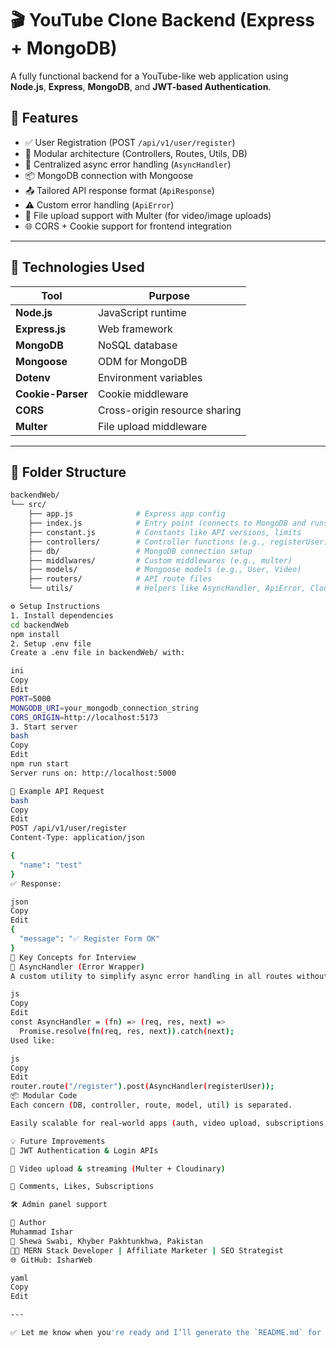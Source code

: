 # 🎬 YouTube Clone Backend (Express + MongoDB)

A fully functional backend for a YouTube-like web application using **Node.js**, **Express**, **MongoDB**, and **JWT-based Authentication**.

## 🚀 Features

- ✅ User Registration (POST `/api/v1/user/register`)
- 🧠 Modular architecture (Controllers, Routes, Utils, DB)
- 🔁 Centralized async error handling (`AsyncHandler`)
- 📦 MongoDB connection with Mongoose
- 📤 Tailored API response format (`ApiResponse`)
- ⚠️ Custom error handling (`ApiError`)
- 📁 File upload support with Multer (for video/image uploads)
- 🌐 CORS + Cookie support for frontend integration

---

## 🧠 Technologies Used

| Tool            | Purpose                        |
|-----------------|--------------------------------|
| **Node.js**     | JavaScript runtime             |
| **Express.js**  | Web framework                  |
| **MongoDB**     | NoSQL database                 |
| **Mongoose**    | ODM for MongoDB                |
| **Dotenv**      | Environment variables          |
| **Cookie-Parser** | Cookie middleware           |
| **CORS**        | Cross-origin resource sharing  |
| **Multer**      | File upload middleware         |

---

## 📁 Folder Structure

```bash
backendWeb/
└── src/
    ├── app.js              # Express app config
    ├── index.js            # Entry point (connects to MongoDB and runs server)
    ├── constant.js         # Constants like API versions, limits
    ├── controllers/        # Controller functions (e.g., registerUser)
    ├── db/                 # MongoDB connection setup
    ├── middlwares/         # Custom middlewares (e.g., multer)
    ├── models/             # Mongoose models (e.g., User, Video)
    ├── routers/            # API route files
    └── utils/              # Helpers like AsyncHandler, ApiError, Cloudinary

⚙️ Setup Instructions
1. Install dependencies
cd backendWeb
npm install
2. Setup .env file
Create a .env file in backendWeb/ with:

ini
Copy
Edit
PORT=5000
MONGODB_URI=your_mongodb_connection_string
CORS_ORIGIN=http://localhost:5173
3. Start server
bash
Copy
Edit
npm run start
Server runs on: http://localhost:5000

📌 Example API Request
bash
Copy
Edit
POST /api/v1/user/register
Content-Type: application/json

{
  "name": "test"
}
✅ Response:

json
Copy
Edit
{
  "message": "✅ Register Form OK"
}
🧩 Key Concepts for Interview
🔄 AsyncHandler (Error Wrapper)
A custom utility to simplify async error handling in all routes without try/catch:

js
Copy
Edit
const AsyncHandler = (fn) => (req, res, next) =>
  Promise.resolve(fn(req, res, next)).catch(next);
Used like:

js
Copy
Edit
router.route("/register").post(AsyncHandler(registerUser));
📦 Modular Code
Each concern (DB, controller, route, model, util) is separated.

Easily scalable for real-world apps (auth, video upload, subscriptions, etc.)

💡 Future Improvements
🔐 JWT Authentication & Login APIs

🎥 Video upload & streaming (Multer + Cloudinary)

💬 Comments, Likes, Subscriptions

🛠️ Admin panel support

👤 Author
Muhammad Ishar
📍 Shewa Swabi, Khyber Pakhtunkhwa, Pakistan
🧑‍💻 MERN Stack Developer | Affiliate Marketer | SEO Strategist
🌐 GitHub: IsharWeb

yaml
Copy
Edit

---

✅ Let me know when you're ready and I’ll generate the `README.md` for the **frontend (Vite + React + Tailwind)** part next.







